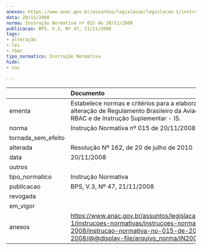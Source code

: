 ```yaml
---
anexos: https://www.anac.gov.br/assuntos/legislacao/legislacao-1/instrucoes-normativas/instrucoes-normativas-2008/instrucao-normativa-no-015-de-20-11-2008/@@display-file/arquivo_norma/IN2008-0015.pdf
data: 20/11/2008
norma: Instrução Normativa nº 015 de 20/11/2008
publicacao: BPS, V.3, Nº 47, 21/11/2008
tags:
- alteração
- lei
- rbac
tipo_normatico: Instrução Normativa
hide: 
- toc 
 
---
```


|                    | Documento                                                                                                                                                                                       |
|:-------------------|:------------------------------------------------------------------------------------------------------------------------------------------------------------------------------------------------|
| ementa             | Estabelece normas e critérios para a elaboração e alteração de Regulamento Brasileiro da Aviação Civil - RBAC e de Instrução Suplementar - IS.                                                  |
| norma              | Instrução Normativa nº 015 de 20/11/2008                                                                                                                                                        |
| tornada_sem_efeito |                                                                                                                                                                                                 |
| alterada           | Resolução Nº 162, de 20 de julho de 2010                                                                                                                                                        |
| data               | 20/11/2008                                                                                                                                                                                      |
| outros             |                                                                                                                                                                                                 |
| tipo_normatico     | Instrução Normativa                                                                                                                                                                             |
| publicacao         | BPS, V.3, Nº 47, 21/11/2008                                                                                                                                                                     |
| revogada           |                                                                                                                                                                                                 |
| em_vigor           |                                                                                                                                                                                                 |
| anexos             | https://www.anac.gov.br/assuntos/legislacao/legislacao-1/instrucoes-normativas/instrucoes-normativas-2008/instrucao-normativa-no-015-de-20-11-2008/@@display-file/arquivo_norma/IN2008-0015.pdf |